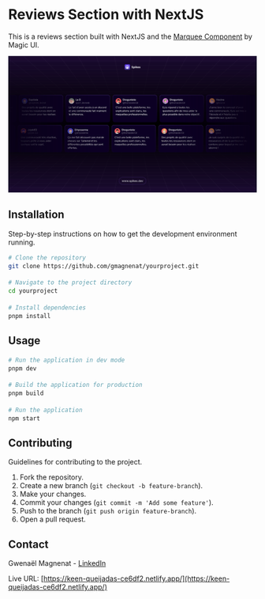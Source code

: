 # Reviews Section with NextJS

This is a reviews section built with NextJS and the [Marquee Component](https://magicui.design/docs/components/marquee#props) by Magic UI.

![Project Screenshot](./screenshot.png)

## Installation

Step-by-step instructions on how to get the development environment running.

```bash
# Clone the repository
git clone https://github.com/gmagnenat/yourproject.git

# Navigate to the project directory
cd yourproject

# Install dependencies
pnpm install
```

## Usage

```bash
# Run the application in dev mode
pnpm dev

# Build the application for production
pnpm build

# Run the application
npm start
```

## Contributing

Guidelines for contributing to the project.

1. Fork the repository.
2. Create a new branch (`git checkout -b feature-branch`).
3. Make your changes.
4. Commit your changes (`git commit -m 'Add some feature'`).
5. Push to the branch (`git push origin feature-branch`).
6. Open a pull request.

## Contact

Gwenaël Magnenat - [LinkedIn](https://linkedin.com/in/gmagnenat)

Live URL: [https://keen-queijadas-ce6df2.netlify.app/](https://keen-queijadas-ce6df2.netlify.app/)
